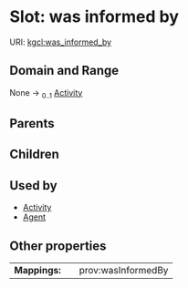 
# Slot: was informed by




URI: [kgcl:was_informed_by](http://w3id.org/kgcl/was_informed_by)


## Domain and Range

None &#8594;  <sub>0..1</sub> [Activity](Activity.md)

## Parents


## Children


## Used by

 * [Activity](Activity.md)
 * [Agent](Agent.md)

## Other properties

|  |  |  |
| --- | --- | --- |
| **Mappings:** | | prov:wasInformedBy |

